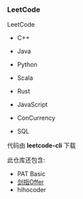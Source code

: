 ### LeetCode

LeetCode
- C++
- Java
- Python
- Scala
- Rust
- JavaScript

- ConCurrency
- SQL

代码由 __leetcode-cli__ 下载

此仓库还包含:
- PAT Basic
- [剑指Offer](./coding-interview)
- hihocoder
